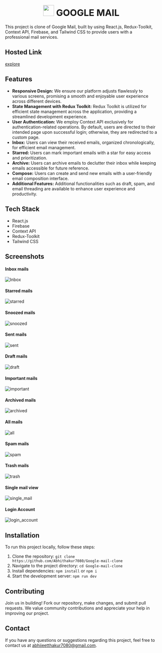 <h1 align="center" style="font-size: 30px;"><img src="https://github.com/Abhithakur7080/Google-mail-clone/assets/119639453/45e77ac7-c3c2-46a2-b781-583ba2a3a3cf" width=36/> GOOGLE MAIL</h1>


This project is clone of Google Mail, built by using React.js, Redux-Toolkit, Context API, Firebase, and Tailwind CSS to provide users with a professional mail services.

## Hosted Link
[explore](https://google-mail-x.netlify.app/)

## Features
- **Responsive Design:** We ensure our platform adjusts flawlessly to various screens, promising a smooth and enjoyable user experience across different devices.
- **State Management with Redux Toolkit:** Redux Toolkit is utilized for efficient state management across the application, providing a streamlined development experience.
- **User Authentication:** We employ Context API exclusively for authentication-related operations. By default, users are directed to their intended page upon successful login; otherwise, they are redirected to a custom page.
- **Inbox:** Users can view their received emails, organized chronologically, for efficient email management.
- **Starred:** Users can mark important emails with a star for easy access and prioritization.
- **Archive:** Users can archive emails to declutter their inbox while keeping emails accessible for future reference.
- **Compose:** Users can create and send new emails with a user-friendly email composition interface.
- **Additional Features:** Additional functionalities such as draft, spam, and email threading are available to enhance user experience and productivity.

## Tech Stack
- React.js
- Firebase
- Context API
- Redux-Toolkit 
- Tailwind CSS

## Screenshots
#### Inbox mails
![Inbox](https://github.com/Abhithakur7080/Google-mail-clone/assets/119639453/c32a0cc4-ffae-45af-a097-debcc537d3d3)
#### Starred mails
![starred](https://github.com/Abhithakur7080/Google-mail-clone/assets/119639453/5eb4bb96-8497-4abe-b48e-9139f4e3fd19)
#### Snoozed mails
![snoozed](https://github.com/Abhithakur7080/Google-mail-clone/assets/119639453/8d865a63-f34b-402d-82db-fde9ae402f4b)
#### Sent mails
![sent](https://github.com/Abhithakur7080/Google-mail-clone/assets/119639453/a62e2c10-5a5f-4714-8c6c-1f9809a446de)
#### Draft mails
![draft](https://github.com/Abhithakur7080/Google-mail-clone/assets/119639453/cd870a8d-700a-4de7-bbbf-110641e12570)
#### Important mails
![important](https://github.com/Abhithakur7080/Google-mail-clone/assets/119639453/b2394bbc-9c0b-46bf-a913-379300786162)
#### Archived mails
![archived](https://github.com/Abhithakur7080/Google-mail-clone/assets/119639453/9d892e6f-924f-469b-a21d-3ec2cc556f04)
#### All mails
![all](https://github.com/Abhithakur7080/Google-mail-clone/assets/119639453/17be26a5-6a1f-42b4-b892-06ba6e430412)
#### Spam mails
![spam](https://github.com/Abhithakur7080/Google-mail-clone/assets/119639453/94a9887a-8ddc-47d6-83f6-45bae578f570)
#### Trash mails
![trash](https://github.com/Abhithakur7080/Google-mail-clone/assets/119639453/408bc501-3008-450a-a08f-4bb51ba0e2ae)

#### Single mail view
![single_mail](https://github.com/Abhithakur7080/Google-mail-clone/assets/119639453/21368e1a-e8b8-433c-a795-0256d54765f1)

#### Login Account
![login_account](https://github.com/Abhithakur7080/Google-mail-clone/assets/119639453/6186e959-19f9-4a49-90e1-304d0eae05ab)


## Installation
To run this project locally, follow these steps:
1. Clone the repository: `git clone https://github.com/Abhithakur7080/Google-mail-clone`
2. Navigate to the project directory: `cd Google-mail-clone`
3. Install dependencies: `npm install` or `npm i`
4. Start the development server: `npm run dev`

## Contributing
Join us in building! Fork our repository, make changes, and submit pull requests. We value community contributions and appreciate your help in improving our project.

## Contact
If you have any questions or suggestions regarding this project, feel free to contact us at [abhijeetthakur7080@gmail.com](mailto:abhijeetthakur7080@gmail.com).
